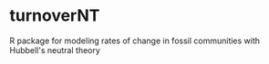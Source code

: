 # turnoverNT
R package for modeling rates of change in fossil communities with Hubbell's neutral theory
